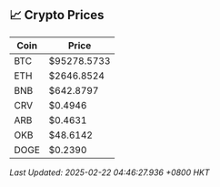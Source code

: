 ## 📈 Crypto Prices

| Coin | Price |
| ---- | ----- |
| BTC | $95278.5733 |
| ETH | $2646.8524 |
| BNB | $642.8797 |
| CRV | $0.4946 |
| ARB | $0.4631 |
| OKB | $48.6142 |
| DOGE | $0.2390 |

_Last Updated: 2025-02-22 04:46:27.936 +0800 HKT_